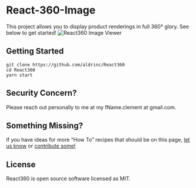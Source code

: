 # React-360-Image
This project allows you to display product renderings in full 360° glory. See below to get started!
![React360 Image Viewer](https://s3.amazonaws.com/assets.aldrinclement.com/React360_v2.gif)

## Getting Started
~~~~
git clone https://github.com/aldrinc/React360
cd React360
yarn start
~~~~


## Security Concern?
Please reach out personally to me at my fName.clement at gmail.com.

## Something Missing?

If you have ideas for more “How To” recipes that should be on this page, [let us know](https://github.com/facebookincubator/create-react-app/issues) or [contribute some!](https://github.com/facebookincubator/create-react-app/edit/master/packages/react-scripts/template/README.md)

## License
React360 is open source software licensed as MIT.

